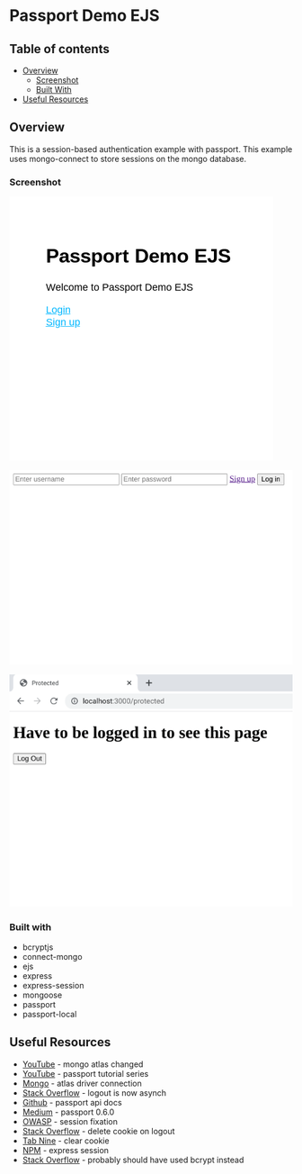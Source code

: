# Passport Demo EJS

## Table of contents

- [Overview](#overview)
  - [Screenshot](#screenshot)
  - [Built With](#built-with)
- [Useful Resources](#useful-resources)

## Overview

This is a session-based authentication example with passport.  This example uses mongo-connect to store sessions on the mongo database.  

### Screenshot

![](passport-demo-ejs-homepage.png)

![](passport-demo-ejs-signin.png)

![](passport-demo-ejs-protected.png)

### Built with

- bcryptjs
- connect-mongo
- ejs
- express
- express-session
- mongoose
- passport
- passport-local

## Useful Resources

- [YouTube](https://www.youtube.com/watch?v=vsMpfm3RyUE) - mongo atlas changed
- [YouTube](https://www.youtube.com/watch?v=zrXBT2WPS94&list=PL62km_yqC3ZHlvkKVmR2f3W6SEzh8pRIf&index=4) - passport tutorial series
- [Mongo](https://www.mongodb.com/docs/atlas/driver-connection/) - atlas driver connection
- [Stack Overflow](https://stackoverflow.com/questions/72336177/error-reqlogout-requires-a-callback-function) - logout is now asynch
- [Github](https://github.com/jwalton/passport-api-docs) - passport api docs 
- [Medium](https://medium.com/passportjs/fixing-session-fixation-b2b68619c51d) - passport 0.6.0
- [OWASP](https://owasp.org/www-community/attacks/Session_fixation) - session fixation
- [Stack Overflow](https://stackoverflow.com/questions/33112299/how-to-delete-cookie-on-logout-in-express-passport-js) - delete cookie on logout
- [Tab Nine](https://www.tabnine.com/code/javascript/functions/express/Response/clearCookie) - clear cookie
- [NPM](https://www.npmjs.com/package/express-session) - express session
- [Stack Overflow](https://stackoverflow.com/questions/54674387/how-do-nodes-bcrypt-and-bcryptjs-libraries-differ) - probably should have used bcrypt instead
